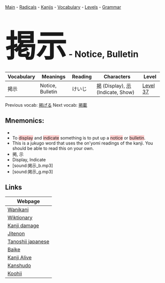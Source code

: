 <style> bigfont {font-size: 100px}</style>
[Main](../README.md) -
[Radicals](../radicals.md) -
[Kanjis](../kanjis.md) -
[Vocabulary](../vocabulary.md) -
[Levels](../levels.md) -
[Grammar](../grammar.md)
# <bigfont> 掲示</bigfont> - Notice, Bulletin 

| Vocabulary | Meanings | Reading | Characters | Level |
| --- | --- | --- | --- | --- |
| 掲示 | Notice, Bulletin | けいじ |  [掲](../kanjis/掲.md) (Display), [示](../kanjis/示.md) (Indicate, Show) | [Level 37](../levels/wk_level37.md) |

Previous vocab: [掲げる](掲げる.md) Next vocab: [掲載](掲載.md) 

## Mnemonics:

* 
* To <span style="background-color:#ffcccb"> display</span> and <span style="background-color:#ffcccb"> indicate</span> something is to put up a <span style="background-color:#ffcccb"> notice</span> or <span style="background-color:#ffcccb"> bulletin</span>.
* This is a jukugo word that uses the on'yomi readings of the kanji. You should be able to read this on your own.
* 掲, 示
* Display, Indicate
* [sound:掲示_b.mp3]
* [sound:掲示_g.mp3]


## Links 

| Webpage |
| --- |
| [Wanikani          ](https://www.wanikani.com/kanji/掲示) |
| [Wiktionary        ](https://en.wiktionary.org/wiki/掲示) |
| [Kanji damage      ](http://www.kanjidamage.com/kanji/search?utf8=✓&q=掲示) |
| [Jitenon           ](https://jitenon.com/kanji/掲示) |
| [Tanoshii japanese ](https://www.tanoshiijapanese.com/dictionary/kanji.cfm?k=掲示) |
| [Baike             ](https://baike.baidu.com/item/掲示) |
| [Kanji Alive       ](https://app.kanjialive.com/掲示) |
| [Kanshudo          ](https://www.kanshudo.com/searchmn?q=掲示) |
| [Koohii            ](https://kanji.koohii.com/study/kanji/掲示) |
